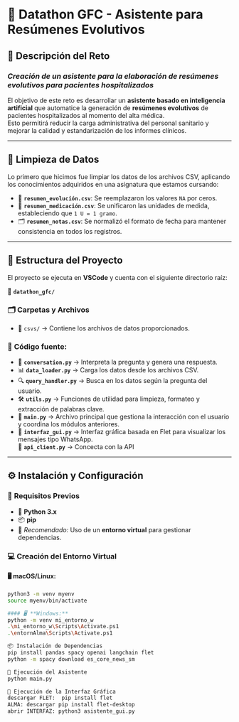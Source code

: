 # **📌 Datathon GFC - Asistente para Resúmenes Evolutivos**

## 🏥 **Descripción del Reto**
### *Creación de un asistente para la elaboración de resúmenes evolutivos para pacientes hospitalizados*

El objetivo de este reto es desarrollar un **asistente basado en inteligencia artificial** que automatice la generación de **resúmenes evolutivos** de pacientes hospitalizados al momento del alta médica.  
Esto permitirá reducir la carga administrativa del personal sanitario y mejorar la calidad y estandarización de los informes clínicos.  

---

## 🧹 **Limpieza de Datos**

Lo primero que hicimos fue limpiar los datos de los archivos CSV, aplicando los conocimientos adquiridos en una asignatura que estamos cursando:

- 📄 **`resumen_evolución.csv`**: Se reemplazaron los valores `NA` por ceros.  
- 💊 **`resumen_medicación.csv`**: Se unificaron las unidades de medida, estableciendo que `1 U = 1 gramo`.  
- 🗂️ **`resumen_notas.csv`**: Se normalizó el formato de fecha para mantener consistencia en todos los registros.  

---

## 📂 **Estructura del Proyecto**
El proyecto se ejecuta en **VSCode** y cuenta con el siguiente directorio raíz:  

📁 **`datathon_gfc/`**  

### 🗂️ **Carpetas y Archivos**
- 📂 `csvs/` → Contiene los archivos de datos proporcionados.  

### 📜 **Código fuente:**
- 📝 **`conversation.py`** → Interpreta la pregunta y genera una respuesta.  
- 📊 **`data_loader.py`** → Carga los datos desde los archivos CSV.  
- 🔍 **`query_handler.py`** → Busca en los datos según la pregunta del usuario.  
- 🛠 **`utils.py`** → Funciones de utilidad para limpieza, formateo y extracción de palabras clave.  
- 🚀 **`main.py`** → Archivo principal que gestiona la interacción con el usuario y coordina los módulos anteriores.  
- 💬 **`interfaz_gui.py`** → Interfaz gráfica basada en Flet para visualizar los mensajes tipo WhatsApp.  
🔗  **`api_client.py`**  → Concecta con la API

---

## ⚙️ **Instalación y Configuración**
### 📌 **Requisitos Previos**
- 🐍 **Python 3.x**  
- 📦 **pip**  
- 🔹 *Recomendado:* Uso de un **entorno virtual** para gestionar dependencias.  

### 💻 **Creación del Entorno Virtual**
#### 🖥️ **macOS/Linux:**
```bash
python3 -m venv myenv
source myenv/bin/activate

#### 🖥️ **Windows:**
python -m venv mi_entorno_w
.\mi_entorno_w\Scripts\Activate.ps1
.\entornAlma\Scripts\Activate.ps1

📦 Instalación de Dependencias
pip install pandas spacy openai langchain flet
python -m spacy download es_core_news_sm

🚀 Ejecución del Asistente
python main.py

🎨 Ejecución de la Interfaz Gráfica
descargar FLET:  pip install flet
ALMA: descargar pip install flet-desktop
abrir INTERFAZ: python3 asistente_gui.py



